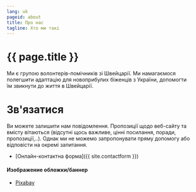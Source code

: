 ```yaml
---
lang: uk
pageid: about
title: Про нас
tagline: Хто ми такі
---
```

# {{ page.title }}

Ми є групою волонтерів-помічників зі Швейцарії.
Ми намагаємося полегшити адаптацію для новоприбулих біженців з України, допомогти їм звикнути до життя в Швейцарії.

# Зв'язатися 
Ви можете залишити нам повідомлення. 
Пропозиції щодо веб-сайту та вмісту вітаються (відсутні щось важливе, цінні посилання, поради, пропозиції,..). 
Однак ми не можемо запропонувати пряму допомогу або відповісти на окремі запитання.

- [Онлайн-контактна форма]({{ site.contactform }})


#### Изображение обложки/баннер
- [Pixabay](https://pixabay.com/ru/)
